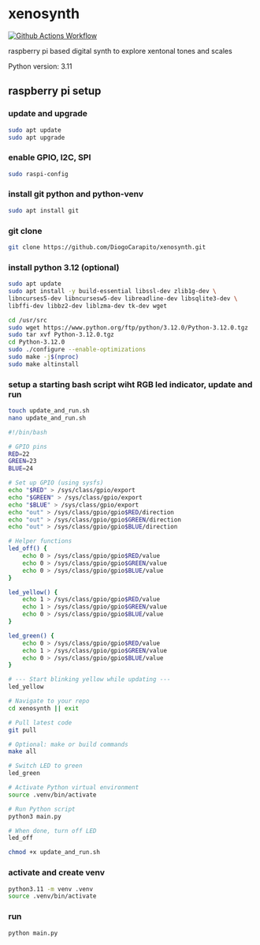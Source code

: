 # xenosynth

[![Github Actions Workflow](https://github.com/DiogoCarapito/xenosynth/actions/workflows/main.yaml/badge.svg)](https://github.com/DiogoCarapito/xenosynth/actions/workflows/main.yaml)

raspberry pi based digital synth to explore xentonal tones and scales

Python version: 3.11

## raspberry pi setup

### update and upgrade

```bash
sudo apt update
sudo apt upgrade
```

### enable GPIO, I2C, SPI

```bash
sudo raspi-config
```

### install git python and python-venv

```bash
sudo apt install git
```

### git clone

```bash
git clone https://github.com/DiogoCarapito/xenosynth.git
```

### install python 3.12 (optional)

```bash
sudo apt update
sudo apt install -y build-essential libssl-dev zlib1g-dev \
libncurses5-dev libncursesw5-dev libreadline-dev libsqlite3-dev \
libffi-dev libbz2-dev liblzma-dev tk-dev wget

cd /usr/src
sudo wget https://www.python.org/ftp/python/3.12.0/Python-3.12.0.tgz
sudo tar xvf Python-3.12.0.tgz
cd Python-3.12.0
sudo ./configure --enable-optimizations
sudo make -j$(nproc)
sudo make altinstall
```

### setup a starting bash script wiht RGB led indicator, update and run

```bash
touch update_and_run.sh
nano update_and_run.sh
```

```sh
#!/bin/bash

# GPIO pins
RED=22
GREEN=23
BLUE=24

# Set up GPIO (using sysfs)
echo "$RED" > /sys/class/gpio/export
echo "$GREEN" > /sys/class/gpio/export
echo "$BLUE" > /sys/class/gpio/export
echo "out" > /sys/class/gpio/gpio$RED/direction
echo "out" > /sys/class/gpio/gpio$GREEN/direction
echo "out" > /sys/class/gpio/gpio$BLUE/direction

# Helper functions
led_off() {
    echo 0 > /sys/class/gpio/gpio$RED/value
    echo 0 > /sys/class/gpio/gpio$GREEN/value
    echo 0 > /sys/class/gpio/gpio$BLUE/value
}

led_yellow() {
    echo 1 > /sys/class/gpio/gpio$RED/value
    echo 1 > /sys/class/gpio/gpio$GREEN/value
    echo 0 > /sys/class/gpio/gpio$BLUE/value
}

led_green() {
    echo 0 > /sys/class/gpio/gpio$RED/value
    echo 1 > /sys/class/gpio/gpio$GREEN/value
    echo 0 > /sys/class/gpio/gpio$BLUE/value
}

# --- Start blinking yellow while updating ---
led_yellow

# Navigate to your repo
cd xenosynth || exit

# Pull latest code
git pull

# Optional: make or build commands
make all

# Switch LED to green
led_green

# Activate Python virtual environment
source .venv/bin/activate

# Run Python script
python3 main.py

# When done, turn off LED
led_off
```

```bash
chmod +x update_and_run.sh
```

### activate and create venv

```bash
python3.11 -m venv .venv
source .venv/bin/activate
```

### run

```bash
python main.py
```
